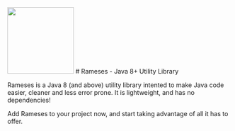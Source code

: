 <img src="http://www.clipartlord.com/wp-content/uploads/2013/01/king-tut.png" width="150px" />
# Rameses - Java 8+ Utility Library

Rameses is a Java 8 (and above) utility library intented to make Java code easier, cleaner and less error prone.  It is lightweight, and has no dependencies!  

Add Rameses to your project now, and start taking advantage of all it has to offer.

